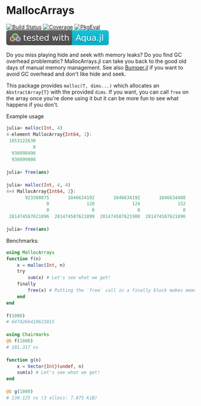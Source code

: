# MallocArrays

[![Build Status](https://github.com/LilithHafner/MallocArrays.jl/actions/workflows/CI.yml/badge.svg?branch=main)](https://github.com/LilithHafner/MallocArrays.jl/actions/workflows/CI.yml?query=branch%3Amain)
[![Coverage](https://codecov.io/gh/LilithHafner/MallocArrays.jl/branch/main/graph/badge.svg)](https://codecov.io/gh/LilithHafner/MallocArrays.jl)
[![PkgEval](https://JuliaCI.github.io/NanosoldierReports/pkgeval_badges/M/MallocArrays.svg)](https://JuliaCI.github.io/NanosoldierReports/pkgeval_badges/M/MallocArrays.html)
[![Aqua](https://raw.githubusercontent.com/JuliaTesting/Aqua.jl/master/badge.svg)](https://github.com/JuliaTesting/Aqua.jl)

Do you miss playing hide and seek with memory leaks? Do you find GC overhead problematic?
MallocArrays.jl can take you back to the good old days of manual memory management.
See also [Bumper.jl](https://github.com/MasonProtter/Bumper.jl) if you want to avoid GC
overhead and don't like hide and seek.

This package provides `malloc(T, dims...)` which allocates an `AbstractArray{T}` with the
provided `dims`. If you want, you can call `free` on the array once you're done using it
but it can be more fun to see what happens if you don't.

Example usage

```julia
julia> malloc(Int, 4)
4-element MallocArray{Int64, 1}:
 1053122630
          0
  936098496
  936099008

julia> free(ans)

julia> malloc(Int, 4, 4)
4×4 MallocArray{Int64, 2}:
       923300075       1046634192       1046634192       1046634408
               0              120              124              152
               0                0                0                0
 281474587621896  281474587621899  281474587621900  281474587621896

julia> free(ans)
```

Benchmarks:

```julia
using MallocArrays
function f(n)
    x = malloc(Int, n)
    try
        sum(x) # Let's see what we get!
    finally
        free(x) # Putting the `free` call in a finally block makes memory leaks less common
    end
end

f(1000)
# 6474266410623015

using Chairmarks
@b f(1000)
# 101.317 ns

function g(n)
    x = Vector{Int}(undef, n)
    sum(x) # Let's see what we get!
end

@b g(1000)
# 130.125 ns (3 allocs: 7.875 KiB)
```
